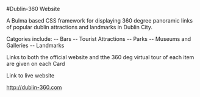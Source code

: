 #Dublin-360 Website

A Bulma based CSS framework for displaying 360 degree panoramic links of popular dublin attractions and landmarks in Dublin City.

Catgories include:
-- Bars
-- Tourist Attractions
-- Parks
-- Museums and Galleries
-- Landmarks

Links to both the official website and tthe 360 deg virtual tour of each item are given on each Card

Link to live website

http://dublin-360.com

